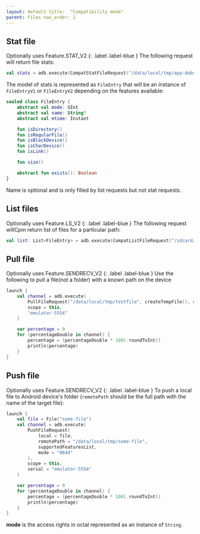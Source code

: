 ```yaml
---
layout: default title:  "Compatibility mode"
parent: Files nav_order: 1
---
```


## Stat file

Optionally uses Feature.STAT_V2 {: .label .label-blue } The following request will return file stats:

```kotlin
val stats = adb.execute(CompatStatFileRequest("/data/local/tmp/app-debug.apk", supportedFeaturesList), "emulator-5554")
```

The model of stats is represented as `FileEntry` that will be an instance of `FileEntryV1` or `FileEntryV2` depending on the features
available:

```kotlin
sealed class FileEntry {
    abstract val mode: UInt
    abstract val name: String?
    abstract val mtime: Instant

    fun isDirectory()
    fun isRegularFile()
    fun isBlockDevice()
    fun isCharDevice()
    fun isLink()

    fun size()

    abstract fun exists(): Boolean
}
```

Name is optional and is only filled by list requests but not stat requests.

## List files

Optionally uses Feature.LS_V2 {: .label .label-blue } The following request willCpm return list of files for a particular path:

```kotlin
val list: List<FileEntry> = adb.execute(CompatListFileRequest("/sdcard/", supportedFeaturesList), "emulator-5554")
```

## Pull file

Optionally uses Feature.SENDRECV_V2 {: .label .label-blue } Use the following to pull a file(not a folder) with a known path on the device

```kotlin
launch {
    val channel = adb.execute(
        PullFileRequest("/data/local/tmp/testfile", createTempFile(), supportedFeaturesList, coroutineContext = coroutineContext),
        scope = this,
        "emulator-5554"
    )

    var percentage = 0
    for (percentageDouble in channel) {
        percentage = (percentageDouble * 100).roundToInt()
        println(percentage)
    }
}
```

## Push file

Optionally uses Feature.SENDRECV_V2 {: .label .label-blue } To push a local file to Android device's folder (`remotePath` should be the full
path with the name of the target file):

```kotlin
launch {
    val file = File("some-file")
    val channel = adb.execute(
        PushFileRequest(
            local = file,
            remotePath = "/data/local/tmp/some-file",
            supportedFeaturesList,
            mode = "0644"
        ),
        scope = this,
        serial = "emulator-5554"
    )

    var percentage = 0
    for (percentageDouble in channel) {
        percentage = (percentageDouble * 100).roundToInt()
        println(percentage)
    }
}
```

**mode** is the access rights in octal represented as an instance of `String`.